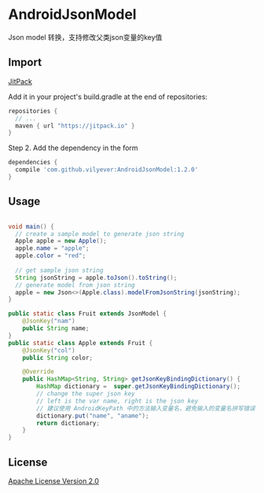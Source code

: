 # AndroidJsonModel
Json model 转换，支持修改父类json变量的key值

## Import
[JitPack](https://jitpack.io/)

Add it in your project's build.gradle at the end of repositories:

```gradle
repositories {
  // ...
  maven { url "https://jitpack.io" }
}
```

Step 2. Add the dependency in the form

```gradle
dependencies {
  compile 'com.github.vilyever:AndroidJsonModel:1.2.0'
}
```

## Usage
```java

void main() {
  // create a sample model to generate json string
  Apple apple = new Apple();
  apple.name = "apple";
  apple.color = "red";
  
  // get sample json string
  String jsonString = apple.toJson().toString();
  // generate model from json string
  apple = new Json<>(Apple.class).modelFromJsonString(jsonString);
}

public static class Fruit extends JsonModel {
    @JsonKey("nam")
    public String name;
}
public static class Apple extends Fruit {
    @JsonKey("col")
    public String color;

    @Override
    public HashMap<String, String> getJsonKeyBindingDictionary() {
        HashMap dictionary =  super.getJsonKeyBindingDictionary();
        // change the super json key
        // left is the var name, right is the json key
        // 建议使用 AndroidKeyPath 中的方法输入变量名，避免输入的变量名拼写错误
        dictionary.put("name", "aname");
        return dictionary;
    }
}
```

## License
[Apache License Version 2.0](http://www.apache.org/licenses/LICENSE-2.0.txt)

